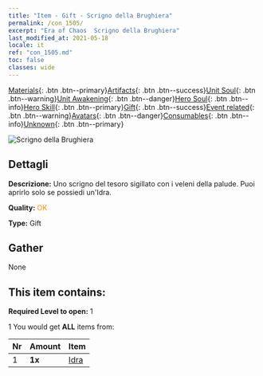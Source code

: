 ```yaml
---
title: "Item - Gift - Scrigno della Brughiera"
permalink: /con_1505/
excerpt: "Era of Chaos  Scrigno della Brughiera"
last_modified_at: 2021-05-18
locale: it
ref: "con_1505.md"
toc: false
classes: wide
---
```

 [Materials](/ItemsIT/){: .btn .btn--primary}[Artifacts](/ItemsIT/Artifacts/){: .btn .btn--success}[Unit Soul](/ItemsIT/UnitSoul/){: .btn .btn--warning}[Unit Awakening](/ItemsIT/UnitAwakening/){: .btn .btn--danger}[Hero Soul](/ItemsIT/HeroSoul/){: .btn .btn--info}[Hero Skill](/ItemsIT/HeroSkill/){: .btn .btn--primary}[Gift](/ItemsIT/Gift/){: .btn .btn--success}[Event related](/ItemsIT/Events/){: .btn .btn--warning}[Avatars](/ItemsIT/Avatars/){: .btn .btn--danger}[Consumables](/ItemsIT/Consumables/){: .btn .btn--info}[Unknown](/ItemsIT/Unknown/){: .btn .btn--primary}

 ![Scrigno della Brughiera](/images/t/i_907119.png)

## Dettagli
 **Descrizione:** Uno scrigno del tesoro sigillato con i veleni della palude. Puoi aprirlo solo se possiedi un'Idra.

 **Quality:** <span style="color: #FF8C00">OK</span>

 **Type:** Gift

## Gather

  None

## This item contains:

 **Required Level to open:** 1

 1 You would get **ALL** items  from:

  | Nr | Amount |     Item    |
  |:---|:-------|:------------|
  | 1 |  **1x** | [Idra](/ItemsIT/unt_259/) |  | 
